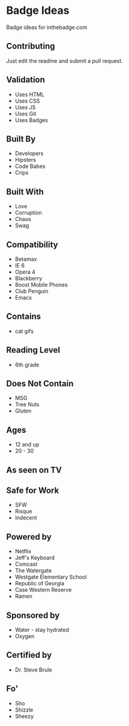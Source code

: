 # Badge Ideas

Badge ideas for inthebadge.com

## Contributing
Just edit the readme and submit a pull request.


## Validation
* Uses HTML
* Uses CSS
* Uses JS
* Uses Git
* Uses Badges

## Built By
* Developers
* Hipsters
* Code Babes
* Crips

## Built With
* Love
* Corruption
* Chaos
* Swag

## Compatibility
* Betamax
* IE 6
* Opera 4
* Blackberry
* Boost Mobile Phones
* Club Penguin
* Emacs

## Contains
* cat gifs

## Reading Level
* 6th grade

## Does Not Contain
* MSG
* Tree Nuts
* Gluten

## Ages
* 12 and up
* 20 - 30

## As seen on TV

## Safe for Work
* SFW
* Risque
* Indecent

## Powered by
* Netflix
* Jeff's Keyboard
* Comcast
* The Watergate
* Westgate Elementary School
* Republic of Georgia
* Case Western Reserve
* Ramen
 
## Sponsored by
* Water - stay hydrated
* Oxygen

## Certified by
* Dr. Steve Brule

## Fo'
* Sho
* Shizzle
* Sheezy
